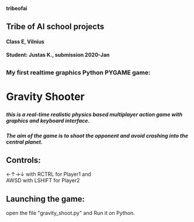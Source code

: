 #### tribeofai
## Tribe of AI school projects
#### Class E, Vilnius
#### Student: Justas K., submission 2020-Jan
##
### My first realtime graphics Python PYGAME game:
# **Gravity Shooter**
##### 
##### this is a real-time realistic physics based multiplayer action game with graphics and keyboard interface.
##### The aim of the game is to shoot the opponent and avoid crashing into the central planet.
##
## Controls: 
←↑→↓ with RCTRL   for Player1 
and       
AWSD with LSHIFT  for Player2

## Launching the game:
open the file "gravity_shoot.py" and Run it on Python.

